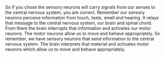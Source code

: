 So if you chose the sensory neurons will carry signals from our senses to the
central nervous system, you are correct. Remember our sensory neurons perceive
information from touch, taste, smell and hearing. It relays that message to the
central nervous system, our brain and spinal chord. From there the brain
interrupts that information and activates our motor neurons. The motor neurons
allow us to move and behave appropriately. So remember, we have sensory neurons
that send information to the central nervous system. The brain interprets that
material and activates motor neurons which allow us to move and behave
appropriately.
